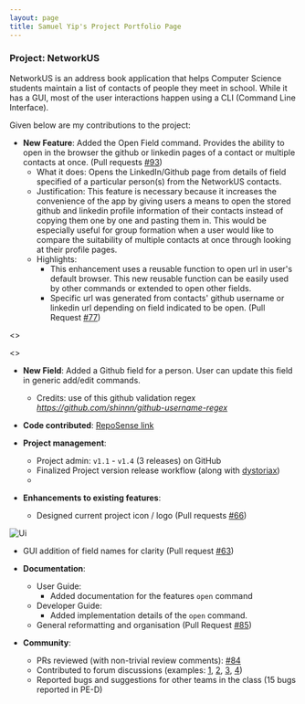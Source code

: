 ```yaml
---
layout: page
title: Samuel Yip's Project Portfolio Page
---
```


### Project: NetworkUS

NetworkUS is an address book application that helps Computer Science students maintain a list of contacts of people they meet in school. While it has a GUI, most of the user interactions happen using a CLI (Command Line Interface).

Given below are my contributions to the project:

* **New Feature**: Added the Open Field command. Provides the ability to open in the browser the github or linkedin pages of a contact or multiple contacts at once. (Pull requests [\#93](https://github.com/AY2122S1-CS2103T-T10-3/tp/pull/93))
  * What it does: Opens the LinkedIn/Github page from details of field specified of a particular person(s) from the NetworkUS contacts.
  * Justification: This feature is necessary because it increases the convenience of the app by giving users a means to open the stored github and linkedin profile information of their contacts instead of copying them one by one and pasting them in. This would be especially useful for group formation when a user would like to compare the suitability of multiple contacts at once through looking at their profile pages.
  * Highlights:
    * This enhancement uses a reusable function to open url in user's default browser. This new reusable function can be easily used by other commands or extended to open other fields.
    * Specific url was generated from contacts' github username or linkedin url depending on field indicated to be open. (Pull Request [\#77](https://github.com/AY2122S1-CS2103T-T10-3/tp/pull/77))
  
<<INSERT OPEN FIELD SEQ DIAG>>

<<INSERT OPEN FIELD CLASS DIAG>>

* **New Field**: Added a Github field for a person. User can update this field in generic add/edit commands.
  * Credits: use of this github validation regex *https://github.com/shinnn/github-username-regex*

* **Code contributed**: [RepoSense link](https://nus-cs2103-ay2122s1.github.io/tp-dashboard/?search=&sort=groupTitle&sortWithin=title&since=2021-09-17&timeframe=commit&mergegroup=&groupSelect=groupByRepos&breakdown=false)

* **Project management**:
  * Project admin: `v1.1` - `v1.4` (3 releases) on GitHub
  * Finalized Project version release workflow (along with [dystoriax](https://ay2122s1-cs2103t-t10-3.github.io/tp/team/dystoriax.html))
  *

* **Enhancements to existing features**:
  * Designed current project icon / logo (Pull requests [\#66](https://github.com/AY2122S1-CS2103T-T10-3/tp/pull/66/files))

![Ui](images/networkUS_icon.png)

  * GUI addition of field names for clarity (Pull request [\#63](https://github.com/AY2122S1-CS2103T-T10-3/tp/pull/63/files))

* **Documentation**:
  * User Guide:
    * Added documentation for the features `open` command
  * Developer Guide:
    * Added implementation details of the `open` command.
  * General reformatting and organisation (Pull Request [\#85](https://github.com/AY2122S1-CS2103T-T10-3/tp/pull/85/files))

* **Community**:
  * PRs reviewed (with non-trivial review comments): [\#84](https://github.com/AY2122S1-CS2103T-T10-3/tp/pull/84)
  * Contributed to forum discussions (examples: [1](), [2](), [3](), [4]())
  * Reported bugs and suggestions for other teams in the class (15 bugs reported in PE-D)
